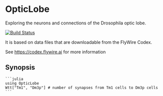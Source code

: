 # OpticLobe

Exploring the neurons and connections of the Drosophila optic lobe.

[![Build Status](https://github.com/hsseung/OpticLobe.jl/actions/workflows/CI.yml/badge.svg?branch=main)](https://github.com/hsseung/OpticLobe.jl/actions/workflows/CI.yml?query=branch%3Amain)

   It is based on data files that are downloadable from the FlyWire Codex.

   See https://codex.flywire.ai for more information

## Synopsis

    ```julia
    using OpticLobe
    Wtt["Tm1", "Dm3p"] # number of synapses from Tm1 cells to Dm3p cells
    ```
